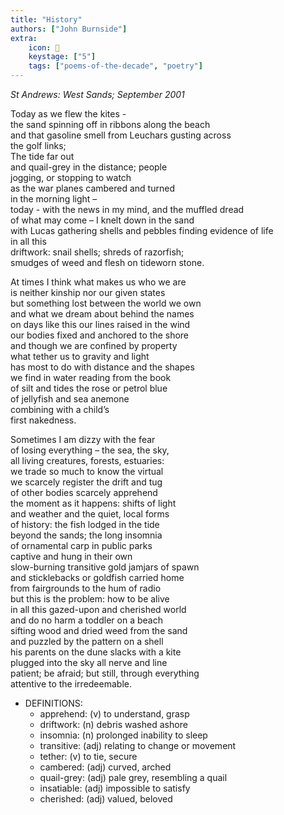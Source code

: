 ```yaml
---
title: "History"
authors: ["John Burnside"]
extra:
    icon: 🐚
    keystage: ["5"]
    tags: ["poems-of-the-decade", "poetry"]
---
```

_St Andrews: West Sands; September 2001_  
  
Today as we flew the kites -  
the sand spinning off in ribbons along the beach  
and that gasoline smell from Leuchars gusting across  
the golf links;  
The tide far out  
and quail-grey in the distance; people  
jogging, or stopping to watch  
as the war planes cambered and turned  
in the morning light –  
today - with the news in my mind, and the muffled dread  
of what may come – I knelt down in the sand  
with Lucas gathering shells and pebbles finding evidence of life  
in all this  
driftwork: snail shells; shreds of razorfish;  
smudges of weed and flesh on tideworn stone.  
  
At times I think what makes us who we are  
is neither kinship nor our given states  
but something lost between the world we own  
and what we dream about behind the names  
on days like this our lines raised in the wind  
our bodies fixed and anchored to the shore  
and though we are confined by property  
what tether us to gravity and light  
has most to do with distance and the shapes  
we find in water reading from the book  
of silt and tides the rose or petrol blue  
of jellyfish and sea anemone  
combining with a child’s  
first nakedness.  
  
Sometimes I am dizzy with the fear  
of losing everything – the sea, the sky,  
all living creatures, forests, estuaries:  
we trade so much to know the virtual  
we scarcely register the drift and tug  
of other bodies scarcely apprehend  
the moment as it happens: shifts of light  
and weather and the quiet, local forms  
of history: the fish lodged in the tide  
beyond the sands; the long insomnia  
of ornamental carp in public parks  
captive and hung in their own  
slow-burning transitive gold jamjars of spawn  
and sticklebacks or goldfish carried home  
from fairgrounds to the hum of radio  
but this is the problem: how to be alive  
in all this gazed-upon and cherished world  
and do no harm a toddler on a beach  
sifting wood and dried weed from the sand  
and puzzled by the pattern on a shell  
his parents on the dune slacks with a kite  
plugged into the sky all nerve and line  
patient; be afraid; but still, through everything  
attentive to the irredeemable.

- DEFINITIONS:
  - apprehend: (v) to understand, grasp  
  - driftwork: (n) debris washed ashore  
  - insomnia: (n) prolonged inability to sleep  
  - transitive: (adj) relating to change or movement  
  - tether: (v) to tie, secure
  - cambered: (adj) curved, arched  
  - quail-grey: (adj) pale grey, resembling a quail  
  - insatiable: (adj) impossible to satisfy  
  - cherished: (adj) valued, beloved
